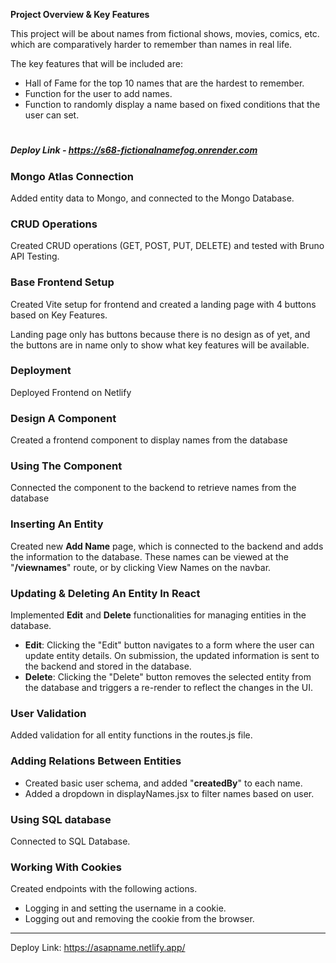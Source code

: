**Project Overview & Key Features**

This project will be about names from fictional shows, movies, comics, etc. which are comparatively harder to remember than names in real life.

The key features that will be included are:

- Hall of Fame for the top 10 names that are the hardest to remember.
- Function for the user to add names.
- Function to randomly display a name based on fixed conditions that the user can set.

#

##### Deploy Link - https://s68-fictionalnamefog.onrender.com

### Mongo Atlas Connection
Added entity data to Mongo, and connected to the Mongo Database.

### CRUD Operations
Created CRUD operations (GET, POST, PUT, DELETE) and tested with Bruno API Testing.

### Base Frontend Setup
Created Vite setup for frontend and created a landing page with 4 buttons based on Key Features.

Landing page only has buttons because there is no design as of yet, and the buttons are in name only to show what key features will be available.

### Deployment
Deployed Frontend on Netlify

### Design A Component
Created a frontend component to display names from the database

### Using The Component
Connected the component to the backend to retrieve names from the database

### Inserting An Entity
Created new **Add Name** page, which is connected to the backend and adds the information to the database.
These names can be viewed at the "**/viewnames**" route, or by clicking View Names on the navbar.

### Updating & Deleting An Entity In React
Implemented **Edit** and **Delete** functionalities for managing entities in the database.

- **Edit**: Clicking the "Edit" button navigates to a form where the user can update entity details. On submission, the updated information is sent to the backend and stored in the database.
- **Delete**: Clicking the "Delete" button removes the selected entity from the database and triggers a re-render to reflect the changes in the UI.

### User Validation
Added validation for all entity functions in the routes.js file.

### Adding Relations Between Entities
- Created basic user schema, and added "**createdBy**" to each name.
- Added a dropdown in displayNames.jsx to filter names based on user.

### Using SQL database
Connected to SQL Database.

### Working With Cookies
Created endpoints with the following actions.
- Logging in and setting the username in a cookie.
- Logging out and removing the cookie from the browser.

---

Deploy Link: https://asapname.netlify.app/